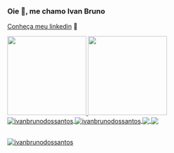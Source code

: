 ### Oie 👋, me chamo Ivan Bruno

<a href="https://www.linkedin.com/in/ivan-bruno-b31370165/" target="_blank">Conheça meu linkedin</a> <spam>:dart:<spam>
 
 <div>
  <a href="https://github.com/ivanbrunodossantos">
  <img height="180em" src="https://github-readme-stats.vercel.app/api?username=ivanbrunodossantos&show_icons=true&theme=radical&include_all_commits=true&count_private=true"/>
   
  <img height="180em" src="https://github-readme-stats.vercel.app/api/top-langs/?username=ivanbrunodossantos&layout=compact&langs_count=7&theme=radical"/>
</div>

 
<img align="center" alt='ivanbrunodossantos' src='https://icongr.am/devicon/git-original.svg?size=50&color=currentColor'/> 
<img align="center" alt='ivanbrunodossantos' src='https://icongr.am/devicon/github-original.svg?size=50&color=currentColor'/> 
<img align="center" src='https://icongr.am/devicon/javascript-original.svg?size=50&color=currentColor' />
<img align="center" src='https://icongr.am/devicon/python-original.svg?size=50&color=currentColor' />
 <p align="left">
  <br>
  <img
    src="https://komarev.com/ghpvc/?username=ivanbrunodossantos&label=Profile%20views&color=0e75b6&style=flat"
    alt="ivanbrunodossantos"
  />
</p>

